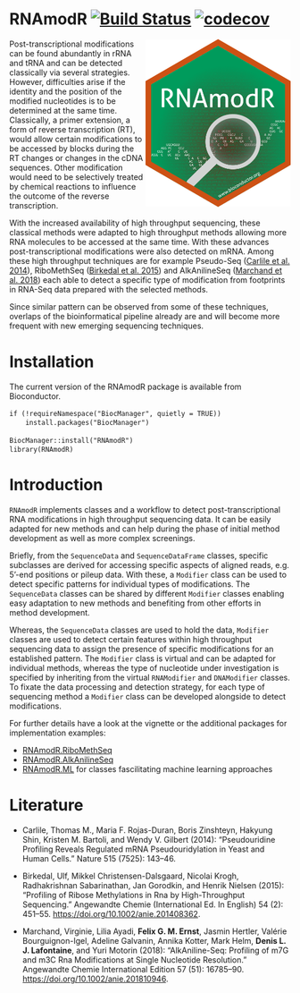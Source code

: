# RNAmodR [![Build Status](https://travis-ci.com/FelixErnst/RNAmodR.svg?branch=master)](https://travis-ci.com/FelixErnst/RNAmodR) [![codecov](https://codecov.io/gh/FelixErnst/RNAmodR/branch/master/graph/badge.svg)](https://codecov.io/gh/FelixErnst/RNAmodR)

<img src="https://raw.githubusercontent.com/Bioconductor/BiocStickers/master/RNAmodR/RNAmodR.png" height="300" align="right">

Post-transcriptional modifications can be found abundantly in rRNA and tRNA and
can be detected classically via several strategies. However, difficulties arise
if the identity and the position of the modified nucleotides is to be determined
at the same time. Classically, a primer extension, a form of reverse
transcription (RT), would allow certain modifications to be accessed by blocks
during the RT changes or changes in the cDNA sequences. Other modification would
need to be selectively treated by chemical reactions to influence the outcome of
the reverse transcription.

With the increased availability of high throughput sequencing, these classical
methods were adapted to high throughput methods allowing more RNA molecules to
be accessed at the same time. With these advances post-transcriptional
modifications were also detected on mRNA. Among these high throughput techniques
are for example Pseudo-Seq ([Carlile et al. 2014](#Literature)), RiboMethSeq
([Birkedal et al. 2015](#Literature)) and AlkAnilineSeq 
([Marchand et al. 2018](#Literature)) each able to detect a specific type of 
modification from footprints in RNA-Seq data prepared with the selected methods.

Since similar pattern can be observed from some of these techniques, overlaps of
the bioinformatical pipeline already are and will become more frequent with new
emerging sequencing techniques.

# Installation

The current version of the RNAmodR package is available from Bioconductor.

```
if (!requireNamespace("BiocManager", quietly = TRUE))
    install.packages("BiocManager")

BiocManager::install("RNAmodR")
library(RNAmodR)
```

# Introduction

`RNAmodR` implements classes and a workflow to detect post-transcriptional RNA
modifications in high throughput sequencing data. It can be easily adapted for
new methods and can help during the phase of initial method development as well
as more complex screenings.

Briefly, from the `SequenceData` and `SequenceDataFrame` classes, specific 
subclasses are derived for accessing specific aspects of aligned reads, e.g. 
5’-end positions or pileup data. With these, a `Modifier` class can be used to 
detect specific patterns for individual types of modifications. The 
`SequenceData` classes can be shared by different `Modifier` classes enabling 
easy adaptation to new methods and benefiting from other efforts in method
development.

Whereas, the `SequenceData` classes are used to hold the data, `Modifier`
classes are used to detect certain features within high throughput sequencing
data to assign the presence of specific modifications for an established
pattern. The `Modifier` class is virtual and can be adapted for individual
methods, whereas the type of nucleotide under investigation is specified by
inheriting from the virtual `RNAModifier` and `DNAModifier` classes. To fixate 
the data processing and detection strategy, for each type of sequencing method 
a `Modifier` class can be developed alongside to detect  modifications.

For further details have a look at the vignette or the additional packages for
implementation examples:
- [RNAmodR.RiboMethSeq](https://doi.org/doi:10.18129/B9.bioc.RNAmodR.RiboMethSeq)
- [RNAmodR.AlkAnilineSeq](https://doi.org/doi:10.18129/B9.bioc.RNAmodR.AlkAnilineSeq)
- [RNAmodR.ML](https://doi.org/doi:10.18129/B9.bioc.RNAmodR.ML) for classes 
fascilitating machine learning approaches

# Literature

- Carlile, Thomas M., Maria F. Rojas-Duran, Boris Zinshteyn, Hakyung Shin,
Kristen M. Bartoli, and Wendy V. Gilbert (2014): “Pseudouridine Profiling Reveals
Regulated mRNA Pseudouridylation in Yeast and Human Cells.” Nature 515 (7525):
143–46.

- Birkedal, Ulf, Mikkel Christensen-Dalsgaard, Nicolai Krogh, Radhakrishnan
Sabarinathan, Jan Gorodkin, and Henrik Nielsen (2015): “Profiling of Ribose
Methylations in Rna by High-Throughput Sequencing.” Angewandte Chemie
(International Ed. In English) 54 (2): 451–55.
https://doi.org/10.1002/anie.201408362.

- Marchand, Virginie, Lilia Ayadi, __Felix G. M. Ernst__, Jasmin Hertler,
Valérie Bourguignon-Igel, Adeline Galvanin, Annika Kotter, Mark Helm, 
__Denis L. J. Lafontaine__, and Yuri Motorin (2018): “AlkAniline-Seq: Profiling 
of m7G and m3C Rna Modifications at Single Nucleotide Resolution.” Angewandte 
Chemie International Edition 57 (51): 16785–90. 
https://doi.org/10.1002/anie.201810946.
